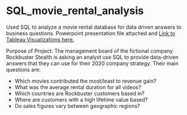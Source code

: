 # SQL_movie_rental_analysis
Used SQL to analyze a movie rental database for data driven answers to business questions. Powerpoint presentation file attached and [Link to Tableau Visualizations here.](https://public.tableau.com/views/K_Irish3_10PresentingSQLResults/CustomersbyCountry?:language=en-US&publish=yes&:display_count=n&:origin=viz_share_link![image](https://user-images.githubusercontent.com/36676024/131554004-bb76c368-f51e-4557-a0f5-eb60ce0d3625.png))

Purpose of Project:
The management board of the fictional company Rockbuster Stealth is asking an analyst use SQL to provide data-driven answers that they can use for their 2020 company strategy. 
Their main questions are:

* Which movies contributed the most/least to revenue gain?
* What was the average rental duration for all videos?
* Which countries are Rockbuster customers based in?
* Where are customers with a high lifetime value based?
* Do sales figures vary between geographic regions?


